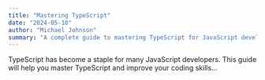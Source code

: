 ```yaml
---
title: "Mastering TypeScript"
date: "2024-05-10"
author: "Michael Johnson"
summary: "A complete guide to mastering TypeScript for JavaScript developers."
---
```


TypeScript has become a staple for many JavaScript developers. This guide will help you master TypeScript and improve your coding skills...
